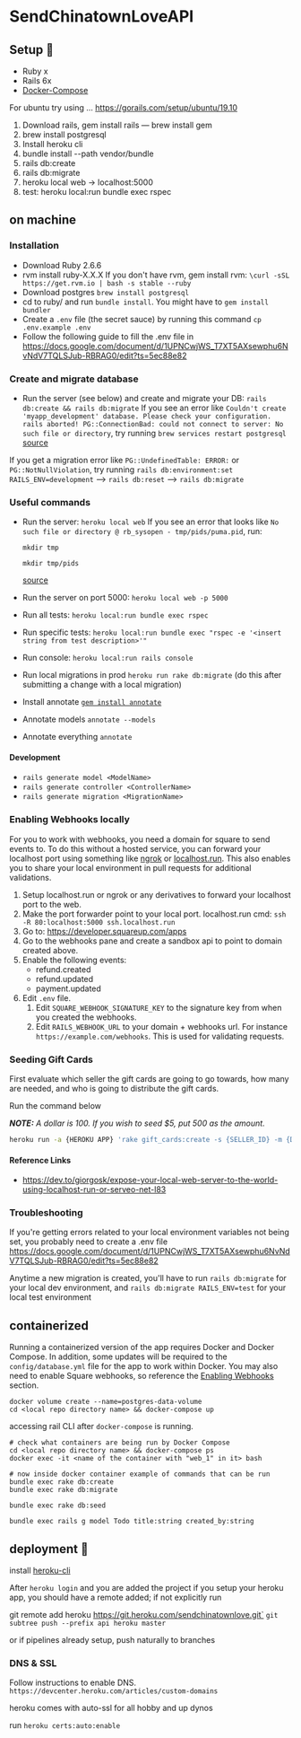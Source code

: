 # SendChinatownLoveAPI

## Setup 🔧
- Ruby x
- Rails 6x
- [Docker-Compose](https://docs.docker.com/compose/install/)

For ubuntu try using ...
https://gorails.com/setup/ubuntu/19.10

1. Download rails, gem install rails — brew install gem
1. brew install postgresql
1. Install heroku cli
1. bundle install --path vendor/bundle
1. rails db:create
1. rails db:migrate
1. heroku local web -> localhost:5000
1. test: heroku local:run bundle exec rspec

## on machine

### Installation
- Download Ruby 2.6.6
- rvm install ruby-X.X.X
If you don't have rvm, gem install rvm:
`\curl -sSL https://get.rvm.io | bash -s stable --ruby`
- Download postgres
`brew install postgresql`
- cd to ruby/ and run `bundle install`. You might have to `gem install bundler`
- Create a `.env` file (the secret sauce) by running this command `cp .env.example .env`
- Follow the following guide to fill the .env file in
https://docs.google.com/document/d/1UPNCwjWS_T7XT5AXsewphu6NvNdV7TQLSJub-RBRAG0/edit?ts=5ec88e82


### Create and migrate database
- Run the server (see below) and create and migrate your DB:
`rails db:create && rails db:migrate`
If you see an error like
`Couldn't create 'myapp_development' database. Please check your configuration.
rails aborted!
PG::ConnectionBad: could not connect to server: No such file or directory`, try running `brew services restart postgresql` [source](https://stackoverflow.com/questions/19828385/pgconnectionbad-could-not-connect-to-server-connection-refused)

If you get a migration error like `PG::UndefinedTable: ERROR:` or `PG::NotNullViolation`, try running `rails db:environment:set RAILS_ENV=development` --> `rails db:reset` --> `rails db:migrate`

### Useful commands
- Run the server: `heroku local web`
  If you see an error that looks like `No such file or directory @ rb_sysopen - tmp/pids/puma.pid`, run:

  `mkdir tmp`

  `mkdir tmp/pids`

  [source](https://stackoverflow.com/questions/52862529/no-such-file-or-directory-rb-sysopen-tmp-pids-puma-pid)

- Run the server on port 5000: `heroku local web -p 5000`
- Run all tests: `heroku local:run bundle exec rspec`
- Run specific tests: `heroku local:run bundle exec "rspec -e '<insert string from test description>'"`
- Run console: `heroku local:run rails console`
- Run local migrations in prod `heroku run rake db:migrate` (do this after submitting a change with a local migration)
- Install annotate [`gem install annotate`](https://github.com/ctran/annotate_models)
- Annotate models `annotate --models`
- Annotate everything `annotate`

#### Development
- `rails generate model <ModelName>`
- `rails generate controller <ControllerName>`
- `rails generate migration <MigrationName>`

### Enabling Webhooks locally

For you to work with webhooks, you need a domain for square to send events to. To do this without a hosted service,
you can forward your localhost port using something like [ngrok](https://ngrok.com/) or [localhost.run](https://localhost.run/).
This also enables you to share your local environment in pull requests for additional validations.

1. Setup localhost.run or ngrok or any derivatives to forward your localhost port to the web.
1. Make the port forwarder point to your local port. localhost.run cmd: `ssh -R 80:localhost:5000 ssh.localhost.run`
1. Go to: https://developer.squareup.com/apps
1. Go to the webhooks pane and create a sandbox api to point to domain created above.
1. Enable the following events:
    * refund.created
    * refund.updated
    * payment.updated
1. Edit `.env` file.
    1. Edit `SQUARE_WEBHOOK_SIGNATURE_KEY` to the signature key from when you created the webhooks.
    1. Edit `RAILS_WEBHOOK_URL` to your domain + webhooks url. For instance `https://example.com/webhooks`. This is used for validating requests.

### Seeding Gift Cards

First evaluate which seller the gift cards are going to go towards, how many are needed, and who is going to distribute the gift cards.

Run the command below

_**NOTE:** A dollar is 100. If you wish to seed $5, put 500 as the amount._

```sh
heroku run -a {HEROKU APP} 'rake gift_cards:create -s {SELLER_ID} -m {DISTRIBUTOR_EMAIL} -q {QUANTITY} -a {AMOUNT}'
```

#### Reference Links

* https://dev.to/giorgosk/expose-your-local-web-server-to-the-world-using-localhost-run-or-serveo-net-l83

### Troubleshooting

If you're getting errors related to your local environment variables not being set, you probably need to create a .env file
https://docs.google.com/document/d/1UPNCwjWS_T7XT5AXsewphu6NvNdV7TQLSJub-RBRAG0/edit?ts=5ec88e82

Anytime a new migration is created, you'll have to run `rails db:migrate` for your local dev environment, and `rails db:migrate RAILS_ENV=test` for your local test environment

## containerized
Running a containerized version of the app requires Docker and Docker Compose. In addition, some updates will be required to the `config/database.yml` file for the app to work within Docker. You may also need to enable Square webhooks, so reference the [Enabling Webhooks](##Enabling-Webhooks-locally) section.

```
docker volume create --name=postgres-data-volume
cd <local repo directory name> && docker-compose up
```
accessing rail CLI after `docker-compose` is running.

```
# check what containers are being run by Docker Compose
cd <local repo directory name> && docker-compose ps
docker exec -it <name of the container with "web_1" in it> bash

# now inside docker container example of commands that can be run
bundle exec rake db:create
bundle exec rake db:migrate

bundle exec rake db:seed

bundle exec rails g model Todo title:string created_by:string
```


## deployment 🚀

install [heroku-cli](https://devcenter.heroku.com/articles/heroku-cli)

After `heroku login` and you are added the project
if you setup your heroku app, you should have a remote added; if not explicitly run

git remote add heroku https://git.heroku.com/sendchinatownlove.git`
`git subtree push --prefix api heroku master`

or if pipelines already setup, push naturally to branches


### DNS & SSL
Follow instructions to enable DNS. `https://devcenter.heroku.com/articles/custom-domains`


heroku comes with auto-ssl for all hobby and up dynos

run
`heroku certs:auto:enable`
